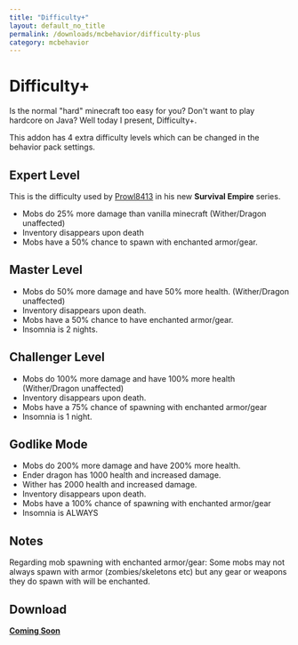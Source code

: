 ```yaml
---
title: "Difficulty+"
layout: default_no_title
permalink: /downloads/mcbehavior/difficulty-plus
category: mcbehavior
---
```

# Difficulty+

Is the normal "hard" minecraft too easy for you? Don't want to play hardcore on Java? Well today I present, Difficulty+.

This addon has 4 extra difficulty levels which can be changed in the behavior pack settings.

## Expert Level

This is the difficulty used by [Prowl8413](http://youtube.com/prowl8413) in his new **Survival Empire** series.
- Mobs do 25% more damage than vanilla minecraft (Wither/Dragon unaffected)
- Inventory disappears upon death
- Mobs have a 50% chance to spawn with enchanted armor/gear.

## Master Level

- Mobs do 50% more damage and have 50% more health. (Wither/Dragon unaffected)
- Inventory disappears upon death.
- Mobs have a 50% chance to have enchanted armor/gear.
- Insomnia is 2 nights.

## Challenger Level

- Mobs do 100% more damage and have 100% more health (Wither/Dragon unaffected)
- Inventory disappears upon death.
- Mobs have a 75% chance of spawning with enchanted armor/gear
- Insomnia is 1 night.

## Godlike Mode

- Mobs do 200% more damage and have 200% more health.
- Ender dragon has 1000 health and increased damage.
- Wither has 2000 health and increased damage.
- Inventory disappears upon death.
- Mobs have a 100% chance of spawning with enchanted armor/gear
- Insomnia is ALWAYS

## Notes

Regarding mob spawning with enchanted armor/gear: Some mobs may not always spawn with armor (zombies/skeletons etc) but any gear or weapons they do spawn with will be enchanted.

## Download

[**Coming Soon**](#)
